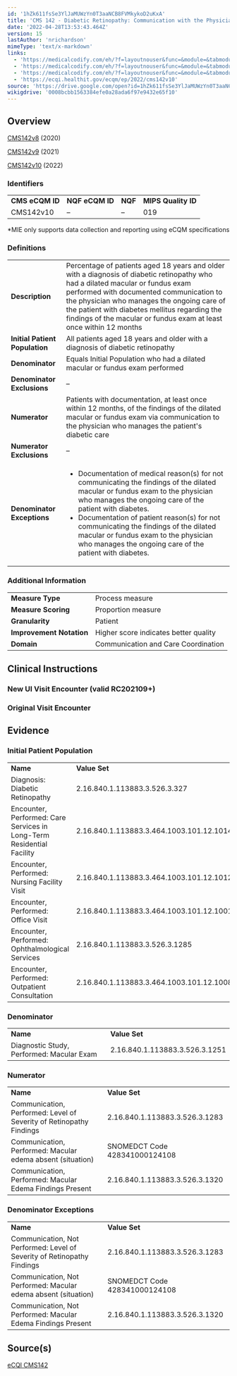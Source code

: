 ```yaml
---
id: '1hZk611fsSe3YlJaMUWzYn0T3aaNCB8FVMkykoD2uKxA'
title: 'CMS 142 - Diabetic Retinopathy: Communication with the Physician Managing Ongoing Diabetes Care'
date: '2022-04-28T13:53:43.464Z'
version: 15
lastAuthor: 'nrichardson'
mimeType: 'text/x-markdown'
links:
  - 'https://medicalcodify.com/eh/?f=layoutnouser&func=&module=&tabmodule=&name=RXDBmain&showresult=CMS142v8&showresulttype=Measure'
  - 'https://medicalcodify.com/eh/?f=layoutnouser&func=&module=&tabmodule=&name=RXDBmain&showresult=CMS142v9&showresulttype=Measure'
  - 'https://medicalcodify.com/eh/?f=layoutnouser&func=&module=&tabmodule=&name=RXDBmain&showresult=CMS142v10&showresulttype=Measure'
  - 'https://ecqi.healthit.gov/ecqm/ep/2022/cms142v10'
source: 'https://drive.google.com/open?id=1hZk611fsSe3YlJaMUWzYn0T3aaNCB8FVMkykoD2uKxA'
wikigdrive: '0008bcbb1563384efe0a28ada6f97e9432e65f10'
---
```

## Overview

[CMS142v8](https://medicalcodify.com/eh/?f=layoutnouser&func=&module=&tabmodule=&name=RXDBmain&showresult=CMS142v8&showresulttype=Measure) (2020)

[CMS142v9](https://medicalcodify.com/eh/?f=layoutnouser&func=&module=&tabmodule=&name=RXDBmain&showresult=CMS142v9&showresulttype=Measure) (2021)

[CMS142v10](https://medicalcodify.com/eh/?f=layoutnouser&func=&module=&tabmodule=&name=RXDBmain&showresult=CMS142v10&showresulttype=Measure) (2022)

### Identifiers

<table>
<tr>
<td><strong>CMS eCQM ID</strong></td>
<td><strong>NQF eCQM ID</strong></td>
<td><strong>NQF</strong></td>
<td><strong>MIPS Quality ID</strong></td>
</tr>
<tr>
<td>CMS142v10</td>
<td>–</td>
<td>–</td>
<td>019</td>
</tr>
</table>

*MIE only supports data collection and reporting using eCQM specifications

### Definitions

<table>
<tr>
<td><strong>Description</strong></td>
<td>Percentage of patients aged 18 years and older with a diagnosis of diabetic retinopathy who had a dilated macular or fundus exam performed with documented communication to the physician who manages the ongoing care of the patient with diabetes mellitus regarding the findings of the macular or fundus exam at least once within 12 months</td>
</tr>
<tr>
<td><strong>Initial Patient Population</strong></td>
<td>All patients aged 18 years and older with a diagnosis of diabetic retinopathy</td>
</tr>
<tr>
<td><strong>Denominator</strong></td>
<td>Equals Initial Population who had a dilated macular or fundus exam performed</td>
</tr>
<tr>
<td><strong>Denominator Exclusions</strong></td>
<td>–</td>
</tr>
<tr>
<td><strong>Numerator</strong></td>
<td>Patients with documentation, at least once within 12 months, of the findings of the dilated macular or fundus exam via communication to the physician who manages the patient's diabetic care</td>
</tr>
<tr>
<td><strong>Numerator Exclusions</strong></td>
<td>–</td>
</tr>
<tr>
<td><strong>Denominator Exceptions</strong></td>
<td><ul><li>Documentation of medical reason(s) for not communicating the findings of the dilated macular or fundus exam to the physician who manages the ongoing care of the patient with diabetes.</li><li>Documentation of patient reason(s) for not communicating the findings of the dilated macular or fundus exam to the physician who manages the ongoing care of the patient with diabetes.</li></ul></td>
</tr>
</table>

### Additional Information

<table>
<tr>
<td><strong>Measure Type</strong></td>
<td>Process measure</td>
</tr>
<tr>
<td><strong>Measure Scoring</strong></td>
<td>Proportion measure</td>
</tr>
<tr>
<td><strong>Granularity</strong></td>
<td>Patient</td>
</tr>
<tr>
<td><strong>Improvement Notation</strong></td>
<td>Higher score indicates better quality</td>
</tr>
<tr>
<td><strong>Domain</strong></td>
<td>Communication and Care Coordination</td>
</tr>
</table>

## Clinical Instructions

### New UI Visit Encounter (valid RC202109+)


### Original Visit Encounter

## Evidence

### Initial Patient Population

<table>
<tr>
<td><strong>Name</strong></td>
<td><strong>Value Set</strong></td>
</tr>
<tr>
<td>Diagnosis: Diabetic Retinopathy</td>
<td>2.16.840.1.113883.3.526.3.327</td>
</tr>
<tr>
<td>Encounter, Performed: Care Services in Long-Term Residential Facility</td>
<td>2.16.840.1.113883.3.464.1003.101.12.1014</td>
</tr>
<tr>
<td>Encounter, Performed: Nursing Facility Visit</td>
<td>2.16.840.1.113883.3.464.1003.101.12.1012</td>
</tr>
<tr>
<td>Encounter, Performed: Office Visit</td>
<td>2.16.840.1.113883.3.464.1003.101.12.1001</td>
</tr>
<tr>
<td>Encounter, Performed: Ophthalmological Services</td>
<td>2.16.840.1.113883.3.526.3.1285</td>
</tr>
<tr>
<td>Encounter, Performed: Outpatient Consultation</td>
<td>2.16.840.1.113883.3.464.1003.101.12.1008</td>
</tr>
</table>

### Denominator

<table>
<tr>
<td><strong>Name</strong></td>
<td><strong>Value Set</strong></td>
</tr>
<tr>
<td>Diagnostic Study, Performed: Macular Exam</td>
<td>2.16.840.1.113883.3.526.3.1251</td>
</tr>
</table>

### Numerator

<table>
<tr>
<td><strong>Name</strong></td>
<td><strong>Value Set</strong></td>
</tr>
<tr>
<td>Communication, Performed: Level of Severity of Retinopathy Findings</td>
<td>2.16.840.1.113883.3.526.3.1283</td>
</tr>
<tr>
<td>Communication, Performed: Macular edema absent (situation)</td>
<td>SNOMEDCT Code 428341000124108</td>
</tr>
<tr>
<td>Communication, Performed: Macular Edema Findings Present</td>
<td>2.16.840.1.113883.3.526.3.1320</td>
</tr>
</table>

### Denominator Exceptions

<table>
<tr>
<td><strong>Name</strong></td>
<td><strong>Value Set</strong></td>
</tr>
<tr>
<td>Communication, Not Performed: Level of Severity of Retinopathy Findings</td>
<td>2.16.840.1.113883.3.526.3.1283</td>
</tr>
<tr>
<td>Communication, Not Performed: Macular edema absent (situation)</td>
<td>SNOMEDCT Code 428341000124108</td>
</tr>
<tr>
<td>Communication, Not Performed: Macular Edema Findings Present</td>
<td>2.16.840.1.113883.3.526.3.1320</td>
</tr>
</table>

## Source(s)

[eCQI CMS142](https://ecqi.healthit.gov/ecqm/ep/2022/cms142v10)
